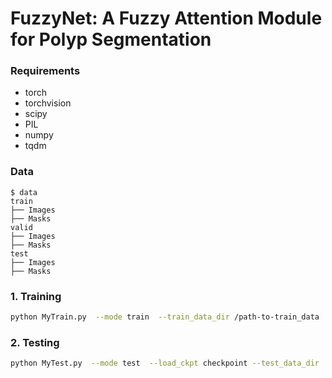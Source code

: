 # FuzzyNet: A Fuzzy Attention Module for Polyp Segmentation

### Requirements

* torch
* torchvision
* scipy
* PIL
* numpy
* tqdm

### Data
```
$ data
train
├── Images
├── Masks
valid
├── Images
├── Masks
test
├── Images
├── Masks
```

### 1. Training

```bash
python MyTrain.py  --mode train  --train_data_dir /path-to-train_data  --valid_data_dir  /path-to-valid_data
```

###  2. Testing

```bash
python MyTest.py  --mode test  --load_ckpt checkpoint --test_data_dir  /path-to-test_data
